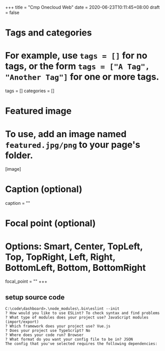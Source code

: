 +++
title = "Cmp Onecloud Web"
date = 2020-06-23T10:11:45+08:00
draft = false

# Tags and categories
# For example, use `tags = []` for no tags, or the form `tags = ["A Tag", "Another Tag"]` for one or more tags.
tags = []
categories = []

# Featured image
# To use, add an image named `featured.jpg/png` to your page's folder. 
[image]
  # Caption (optional)
  caption = ""

  # Focal point (optional)
  # Options: Smart, Center, TopLeft, Top, TopRight, Left, Right, BottomLeft, Bottom, BottomRight
  focal_point = ""
+++

## setup source code




```
C:\code\dashboard>.\node_modules\.bin\eslint --init
? How would you like to use ESLint? To check syntax and find problems
? What type of modules does your project use? JavaScript modules (import/export)
? Which framework does your project use? Vue.js
? Does your project use TypeScript? No
? Where does your code run? Browser
? What format do you want your config file to be in? JSON
The config that you've selected requires the following dependencies:
```
